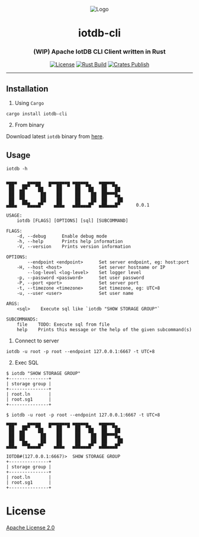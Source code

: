 <div align="center">

![Logo](https://raw.githubusercontent.com/francis-du/iotdb-rs/main/iotdb-rs.png)

<h1>iotdb-cli</h1>
<h3>(WIP) Apache IotDB CLI Client written in Rust</h3>

[![License](https://img.shields.io/badge/license-Apache%202.0-blue?style=flat-square&color=%23E5531A)](https://github.com/francis-du/iotdb-cli/blob/main/LICENSE)
[![Rust Build](https://img.shields.io/github/workflow/status/francis-du/iotdb-cli/cargo-test?label=build&style=flat-square)](https://github.com/francis-du/iotdb-cli/actions?query=workflow%3Acargo-test)
[![Crates Publish](https://img.shields.io/github/workflow/status/francis-du/iotdb-cli/cargo-publish?label=publish&style=flat-square)](https://github.com/francis-du/iotdb-cli/actions?query=workflow%3Acargo-publish)

</div>

---

## Installation

1. Using `Cargo`

```shell
cargo install iotdb-cli
```

2. From binary

Download latest `iotdb` binary from [here](https://github.com/francis-du/iotdb-cli/releases/latest/).

## Usage

```shell
iotdb -h
```

```shell

▀██▀  ▄▄█▀▀██   █▀▀██▀▀█ ▀██▀▀█▄   ▀██▀▀█▄
 ██  ▄█▀    ██     ██     ██   ██   ██   ██
 ██  ██      ██    ██     ██    ██  ██▀▀▀█▄
 ██  ▀█▄     ██    ██     ██    ██  ██    ██
▄██▄  ▀▀█▄▄▄█▀    ▄██▄   ▄██▄▄▄█▀  ▄██▄▄▄█▀      0.0.1

USAGE:
    iotdb [FLAGS] [OPTIONS] [sql] [SUBCOMMAND]

FLAGS:
    -d, --debug      Enable debug mode
    -h, --help       Prints help information
    -V, --version    Prints version information

OPTIONS:
        --endpoint <endpoint>      Set server endpoint, eg: host:port
    -H, --host <host>              Set server hostname or IP
        --log-level <log-level>    Set logger level
    -p, --password <password>      Set user password
    -P, --port <port>              Set server port
    -t, --timezone <timezone>      Set timezone, eg: UTC+8
    -u, --user <user>              Set user name

ARGS:
    <sql>    Execute sql like `iotdb "SHOW STORAGE GROUP"`

SUBCOMMANDS:
    file    TODO: Execute sql from file
    help    Prints this message or the help of the given subcommand(s)

```

1. Connect to server

```shell
iotdb -u root -p root --endpoint 127.0.0.1:6667 -t UTC+8
```

2. Exec SQL

```shell
$ iotdb "SHOW STORAGE GROUP"
+---------------+
| storage group |
+---------------+
| root.ln       |
| root.sg1      |
+---------------+
```

```shell
$ iotdb -u root -p root --endpoint 127.0.0.1:6667 -t UTC+8

▀██▀  ▄▄█▀▀██   █▀▀██▀▀█ ▀██▀▀█▄   ▀██▀▀█▄
 ██  ▄█▀    ██     ██     ██   ██   ██   ██
 ██  ██      ██    ██     ██    ██  ██▀▀▀█▄
 ██  ▀█▄     ██    ██     ██    ██  ██    ██
▄██▄  ▀▀█▄▄▄█▀    ▄██▄   ▄██▄▄▄█▀  ▄██▄▄▄█▀     

IOTDB#(127.0.0.1:6667)>  SHOW STORAGE GROUP
+---------------+
| storage group |
+---------------+
| root.ln       |
| root.sg1      |
+---------------+
```

# License

[Apache License 2.0](LICENSE)